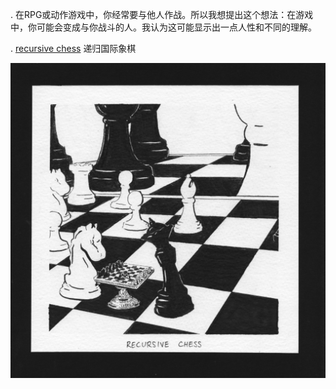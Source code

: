. 在RPG或动作游戏中，你经常要与他人作战。所以我想提出这个想法：在游戏中，你可能会变成与你战斗的人。我认为这可能显示出一点人性和不同的理解。
 
. [recursive chess](http://jdh.hamkins.org/what-is-the-game-of-recursive-chess/)
递归国际象棋

![recursive chess](https://raw.githubusercontent.com/FinalFantasy27/FinalFantasy27/main/images/Recursive-chess-Django-Pinter-1024x1024.png)
